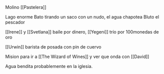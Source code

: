Molino [[Pastelera]]

Lago enorme
Bato tirando un saco con un nudo, el agua chapotea
Bluto el pescador

[[Irene]] y [[Svetlana]] baile por dinero, [[Yegeni]] trío por 100monedas de oro

[[Urwin]] barista de posada con pin de cuervo

Mision para ir a [[The Wizard of Wines]] y ver que onda con [[David]]

Agua bendita probablemente en la iglesia.
